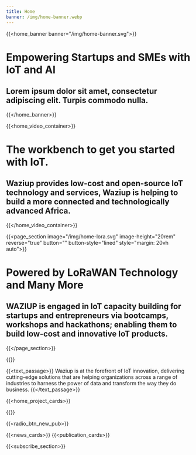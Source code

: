 ```yaml
---
title: Home
banner: /img/home-banner.webp
---
```


{{<home_banner banner="/img/home-banner.svg">}}
# Empowering Startups and SMEs with IoT and AI

## Lorem ipsum dolor sit amet, consectetur adipiscing elit. Turpis commodo nulla.
{{</home_banner>}}

{{<home_video_container>}}
# The workbench to get you started with IoT.

## Waziup provides low-cost and open-source IoT technology and services, Waziup is helping to build a more connected and technologically advanced Africa.
{{</home_video_container>}}


<!-- {{<floating_image image="/img/home-lora.svg"  width="60%">}} -->

{{<page_section image="/img/home-lora.svg" image-height="20rem" reverse="true"  button="" button-style="lined" style="margin: 20vh auto">}}

# Powered by LoRaWAN Technology and Many More

## WAZIUP is engaged in IoT capacity building for startups and entrepreneurs via bootcamps, workshops and hackathons; enabling them to build low-cost and innovative IoT products. 

{{</page_section>}}

{{<title text-style="align-items: center;">}}Our R&I Projects{{</title>}}

{{<text_passage>}}
Waziup is at the forefront of IoT innovation, delivering cutting-edge solutions that are helping organizations across a range of industries to harness the power of data and transform the way they do business.
{{</text_passage>}}

{{<home_project_cards>}}

{{<title text-style="align-items: center;">}}Latest Updates{{</title>}}

{{<radio_btn_new_pub>}}

{{<news_cards>}}
{{<publication_cards>}}

{{<subscribe_section>}}